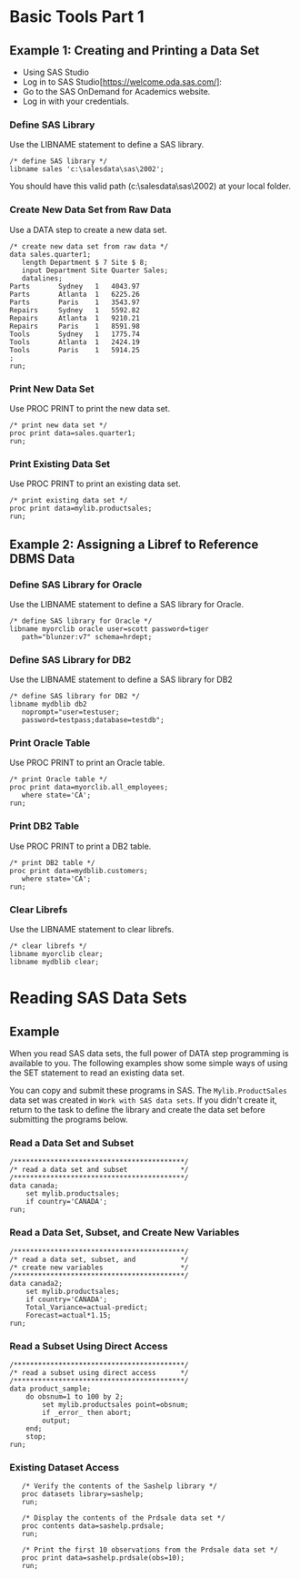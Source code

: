 # Basic Tools Part 1

## Example 1: Creating and Printing a Data Set
- Using SAS Studio
- Log in to SAS Studio[https://welcome.oda.sas.com/]:
- Go to the SAS OnDemand for Academics website.
- Log in with your credentials.


### Define SAS Library
Use the LIBNAME statement to define a SAS library.

```sas
/* define SAS library */
libname sales 'c:\salesdata\sas\2002';
```
You should have this valid path (c:\salesdata\sas\2002) at your local folder.

### Create New Data Set from Raw Data
Use a DATA step to create a new data set.
```sas
/* create new data set from raw data */
data sales.quarter1;
   length Department $ 7 Site $ 8;
   input Department Site Quarter Sales;
   datalines;
Parts       Sydney   1   4043.97
Parts       Atlanta  1   6225.26
Parts       Paris    1   3543.97
Repairs     Sydney   1   5592.82
Repairs     Atlanta  1   9210.21
Repairs     Paris    1   8591.98
Tools       Sydney   1   1775.74
Tools       Atlanta  1   2424.19
Tools       Paris    1   5914.25
;
run;

```

### Print New Data Set
Use PROC PRINT to print the new data set.
```sas
/* print new data set */
proc print data=sales.quarter1;
run;
```

### Print Existing Data Set
Use PROC PRINT to print an existing data set.

```sas
/* print existing data set */
proc print data=mylib.productsales;
run;
```

## Example 2: Assigning a Libref to Reference DBMS Data
### Define SAS Library for Oracle
Use the LIBNAME statement to define a SAS library for Oracle.
```sas
/* define SAS library for Oracle */
libname myorclib oracle user=scott password=tiger
   path="blunzer:v7" schema=hrdept;
```
### Define SAS Library for DB2
Use the LIBNAME statement to define a SAS library for DB2
```sas
/* define SAS library for DB2 */
libname mydblib db2
   noprompt="user=testuser;
   password=testpass;database=testdb";

```
### Print Oracle Table
Use PROC PRINT to print an Oracle table.
```sas
/* print Oracle table */
proc print data=myorclib.all_employees;
   where state='CA';
run;

```
### Print DB2 Table
Use PROC PRINT to print a DB2 table.
```sas
/* print DB2 table */
proc print data=mydblib.customers;
   where state='CA';
run;

```
### Clear Librefs
Use the LIBNAME statement to clear librefs.
```sas
/* clear librefs */
libname myorclib clear;
libname mydblib clear;
```

# Reading SAS Data Sets

## Example

When you read SAS data sets, the full power of DATA step programming is available to you. The following examples show some simple ways of using the SET statement to read an existing data set.

You can copy and submit these programs in SAS. The `Mylib.ProductSales` data set was created in `Work with SAS data sets`. If you didn't create it, return to the task to define the library and create the data set before submitting the programs below.

### Read a Data Set and Subset

```sas
/******************************************/
/* read a data set and subset             */
/******************************************/
data canada;
    set mylib.productsales;
    if country='CANADA';
run;
```

### Read a Data Set, Subset, and Create New Variables
```sas
/******************************************/
/* read a data set, subset, and           */
/* create new variables                   */
/******************************************/
data canada2;
    set mylib.productsales;
    if country='CANADA';
    Total_Variance=actual-predict;
    Forecast=actual*1.15;
run;
```
### Read a Subset Using Direct Access
```sas
/******************************************/
/* read a subset using direct access      */
/******************************************/
data product_sample;
    do obsnum=1 to 100 by 2;
        set mylib.productsales point=obsnum;
        if _error_ then abort;
        output;
    end;
    stop;
run;
```


### Existing Dataset Access
```sas
   /* Verify the contents of the Sashelp library */
   proc datasets library=sashelp;
   run;
   
   /* Display the contents of the Prdsale data set */
   proc contents data=sashelp.prdsale;
   run;
   
   /* Print the first 10 observations from the Prdsale data set */
   proc print data=sashelp.prdsale(obs=10);
   run;
```

